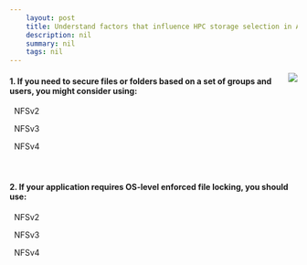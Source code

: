 ```yaml
---
    layout: post
    title: Understand factors that influence HPC storage selection in Azure - NFS overview
    description: nil
    summary: nil
    tags: nil
---
```



 <a target="_blank" href="https://docs.microsoft.com/en-us/learn/modules/hpc-storage-considerations/6-nfs-overview/"><i class="fas fa-external-link-alt"></i> </a>
 <img align="right" src="https://docs.microsoft.com/en-us/learn/achievements/hpc-storage-considerations.svg">
####  1. If you need to secure files or folders based on a set of groups and users, you might consider using:


<i class='far fa-square'></i> &nbsp;&nbsp;NFSv2

<i class='far fa-square'></i> &nbsp;&nbsp;NFSv3

<i class='fas fa-check-square' style='color: Dodgerblue;'></i> &nbsp;&nbsp;NFSv4
<br />
<br />
<br />

####  2. If your application requires OS-level enforced file locking, you should use:


<i class='far fa-square'></i> &nbsp;&nbsp;NFSv2

<i class='far fa-square'></i> &nbsp;&nbsp;NFSv3

<i class='fas fa-check-square' style='color: Dodgerblue;'></i> &nbsp;&nbsp;NFSv4
<br />
<br />
<br />
